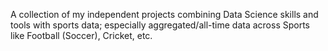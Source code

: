 A collection of my independent projects combining Data Science skills and tools with sports data; especially aggregated/all-time data across Sports like Football (Soccer), Cricket, etc.
